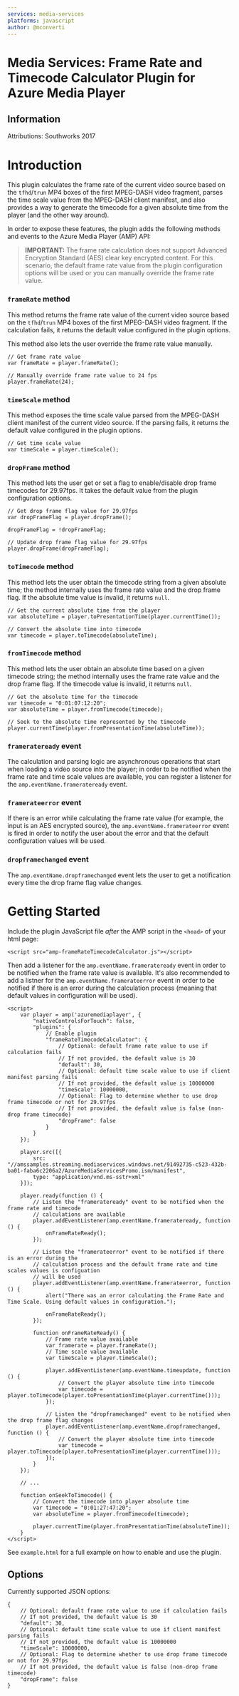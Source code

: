 ```yaml
---
services: media-services
platforms: javascript
author: @mconverti
---
```


# Media Services: Frame Rate and Timecode Calculator Plugin for Azure Media Player

## Information
Attributions:  Southworks 2017 

# Introduction
This plugin calculates the frame rate of the current video source based on the `tfhd`/`trun` MP4 boxes of the first MPEG-DASH video fragment, parses the time scale value from the MPEG-DASH client manifest, and also provides a way to generate the timecode for a given absolute time from the player (and the other way around).

In order to expose these features, the plugin adds the following methods and events to the Azure Media Player (AMP) API:

> **IMPORTANT:** The frame rate calculation does not support Advanced Encryption Standard (AES) clear key encrypted content. For this scenario, the default frame rate value from the plugin configuration options will be used or you can manually override the frame rate value.

### `frameRate` method
This method returns the frame rate value of the current video source based on the `tfhd`/`trun` MP4 boxes of the first MPEG-DASH video fragment. If the calculation fails, it returns the default value configured in the plugin options.

This method also lets the user override the frame rate value manually.

```
// Get frame rate value
var frameRate = player.frameRate();

// Manually override frame rate value to 24 fps
player.frameRate(24);
```

### `timeScale` method

This method exposes the time scale value parsed from the MPEG-DASH client manifest of the current video source. If the parsing fails, it returns the default value configured in the plugin options.

```
// Get time scale value
var timeScale = player.timeScale();
```

### `dropFrame` method

This method lets the user get or set a flag to enable/disable drop frame timecodes for 29.97fps. It takes the default value from the plugin configuration options.

```
// Get drop frame flag value for 29.97fps
var dropFrameFlag = player.dropFrame();

dropFrameFlag = !dropFrameFlag;

// Update drop frame flag value for 29.97fps
player.dropFrame(dropFrameFlag);
```

### `toTimecode` method

This method lets the user obtain the timecode string from a given absolute time; the method internally uses the frame rate value and the drop frame flag. If the absolute time value is invalid, it returns `null`.

```
// Get the current absolute time from the player
var absoluteTime = player.toPresentationTime(player.currentTime());

// Convert the absolute time into timecode
var timecode = player.toTimecode(absoluteTime);
```

### `fromTimecode` method

This method lets the user obtain an absolute time based on a given timecode string; the method internally uses the frame rate value and the drop frame flag. If the timecode value is invalid, it returns `null`.

```
// Get the absolute time for the timecode
var timecode = "0:01:07:12:20";
var absoluteTime = player.fromTimecode(timecode);

// Seek to the absolute time represented by the timecode
player.currentTime(player.fromPresentationTime(absoluteTime));
```

### `framerateready` event

The calculation and parsing logic are asynchronous operations that start when loading a video source into the player; in order to be notified when the frame rate and time scale values are available, you can register a listener for the `amp.eventName.framerateready` event.

### `framerateerror` event

If there is an error while calculating the frame rate value (for example, the input is an AES encrypted source), the `amp.eventName.framerateerror` event is fired in order to notify the user about the error and that the default configuration values will be used.

### `dropframechanged` event

The `amp.eventName.dropframechanged` event lets the user to get a notification every time the drop frame flag value changes.

# Getting Started
Include the plugin JavaScript file *after* the AMP script in the `<head>` of your html page:

```<script src="amp-frameRateTimecodeCalculator.js"></script>```

Then add a listener for the `amp.eventName.framerateready` event in order to be notified when the frame rate value is available. It's also recommended to add a listner for the `amp.eventName.framerateerror` event in order to be notified if there is an error during the calculation process (meaning that default values in configuration will be used).

```
<script>
    var player = amp('azuremediaplayer', {
        "nativeControlsForTouch": false,
        "plugins": {
            // Enable plugin
            "frameRateTimecodeCalculator": {
                // Optional: default frame rate value to use if calculation fails
                // If not provided, the default value is 30
                "default": 30,
                // Optional: default time scale value to use if client manifest parsing fails
                // If not provided, the default value is 10000000
                "timeScale": 10000000,
                // Optional: Flag to determine whether to use drop frame timecode or not for 29.97fps
                // If not provided, the default value is false (non-drop frame timecode)
                "dropFrame": false
            }
        }
    });

    player.src([{
        src: "//amssamples.streaming.mediaservices.windows.net/91492735-c523-432b-ba01-faba6c2206a2/AzureMediaServicesPromo.ism/manifest",
        type: "application/vnd.ms-sstr+xml"
    }]);

    player.ready(function () {
        // Listen the "framerateready" event to be notified when the frame rate and timecode 
        // calculations are available
        player.addEventListener(amp.eventName.framerateready, function () {
            onFrameRateReady();
        });

        // Listen the "framerateerror" event to be notified if there is an error during the 
        // calculation process and the default frame rate and time scales values is configuation
        // will be used
        player.addEventListener(amp.eventName.framerateerror, function () {
            alert("There was an error calculating the Frame Rate and Time Scale. Using default values in configuration.");

            onFrameRateReady();
        });

        function onFrameRateReady() {
            // Frame rate value available
            var framerate = player.frameRate();
            // Time scale value available
            var timeScale = player.timeScale();

            player.addEventListener(amp.eventName.timeupdate, function () {
                // Convert the player absolute time into timecode
                var timecode = player.toTimecode(player.toPresentationTime(player.currentTime()));
            });

            // Listen the "dropframechanged" event to be notified when the drop frame flag changes
            player.addEventListener(amp.eventName.dropframechanged, function () {
                // Convert the player absolute time into timecode
                var timecode = player.toTimecode(player.toPresentationTime(player.currentTime()));
            });
        }
    });

    // ...

    function onSeekToTimecode() {
        // Convert the timecode into player absolute time
        var timecode = "0:01:27:47:20";
        var absoluteTime = player.fromTimecode(timecode);

        player.currentTime(player.fromPresentationTime(absoluteTime));
    }
</script>
```

See `example.html` for a full example on how to enable and use the plugin.

## Options
Currently supported JSON options: 

```
{
    // Optional: default frame rate value to use if calculation fails
    // If not provided, the default value is 30
    "default": 30,
    // Optional: default time scale value to use if client manifest parsing fails
    // If not provided, the default value is 10000000
    "timeScale": 10000000,
    // Optional: Flag to determine whether to use drop frame timecode or not for 29.97fps
    // If not provided, the default value is false (non-drop frame timecode)
    "dropFrame": false
}
```
